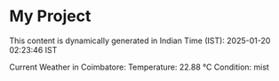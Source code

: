 # My Project

This content is dynamically generated in Indian Time (IST): 2025-01-20 02:23:46 IST


Current Weather in Coimbatore:
Temperature: 22.88 °C
Condition: mist
